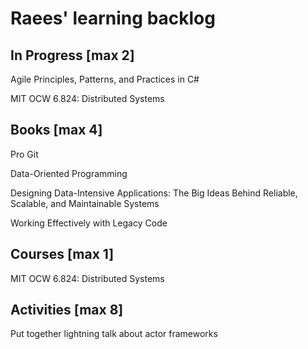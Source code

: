 # Raees' learning backlog

## In Progress [max 2]

Agile Principles, Patterns, and Practices in C#

MIT OCW 6.824: Distributed Systems

## Books [max 4]
Pro Git

Data-Oriented Programming

Designing Data-Intensive Applications: The Big Ideas Behind Reliable, Scalable, and Maintainable Systems

Working Effectively with Legacy Code

## Courses [max 1]
MIT OCW 6.824: Distributed Systems

## Activities [max 8]
Put together lightning talk about actor frameworks
